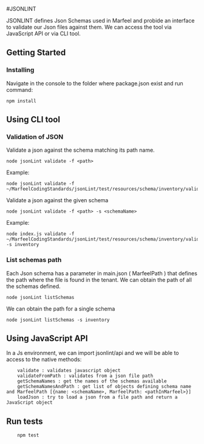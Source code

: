 #JSONLINT

JSONLINT defines Json Schemas used in Marfeel and probide an interface to validate our Json files against them.
We can access the tool via JavaScript API or via CLI tool.

## Getting Started

### Installing
Navigate in the console to the folder where package.json exist and run command:

```
npm install
```

## Using CLI tool

### Validation of JSON

Validate a json against the schema matching its path name.
```
node jsonLint validate -f <path>
```

Example:
```
node jsonLint validate -f ~/MarfeelCodingStandards/jsonLint/test/resources/schema/inventory/valid/inventory.json
```

Validate a json against the given schema
```
node jsonLint validate -f <path> -s <schemaName>
```

Example:
```
node index.js validate -f ~/MarfeelCodingStandards/jsonLint/test/resources/schema/inventory/valid/taboola.test.json -s inventory
```

### List schemas path

Each Json schema has a parameter in main.json ( MarfeelPath ) that defines the path where the file is found in the tenant. We can obtain the path of all the schemas defined.

```
node jsonLint listSchemas
```

We can obtain the path for a single schema 

```
node jsonLint listSchemas -s inventory
```

## Using JavaScript API

In a Js environment, we can import jsonlint/api and we will be able to access to the native methods:
```
	validate : validates javascript object
	validateFromPath : validates from a json file path
	getSchemaNames : get the names of the schemas available
	getSchemaNamesAndPath : get list of objects defining schema name and MarfeelPath [{name: <schemaName>, MarfeelPath: <pathInMarfeel>}]
	loadJson : try to load a json from a file path and return a JavaScript object
```

## Run tests

```
    npm test
```